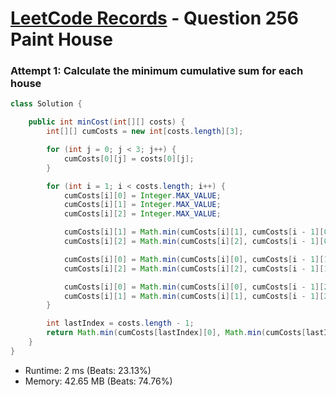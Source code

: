 # [LeetCode Records](../../README.md) - Question 256 Paint House

### Attempt 1: Calculate the minimum cumulative sum for each house
```java
class Solution {

    public int minCost(int[][] costs) {
        int[][] cumCosts = new int[costs.length][3];

        for (int j = 0; j < 3; j++) {
            cumCosts[0][j] = costs[0][j];
        }

        for (int i = 1; i < costs.length; i++) {
            cumCosts[i][0] = Integer.MAX_VALUE;
            cumCosts[i][1] = Integer.MAX_VALUE;
            cumCosts[i][2] = Integer.MAX_VALUE;

            cumCosts[i][1] = Math.min(cumCosts[i][1], cumCosts[i - 1][0] + costs[i][1]);
            cumCosts[i][2] = Math.min(cumCosts[i][2], cumCosts[i - 1][0] + costs[i][2]);

            cumCosts[i][0] = Math.min(cumCosts[i][0], cumCosts[i - 1][1] + costs[i][0]);
            cumCosts[i][2] = Math.min(cumCosts[i][2], cumCosts[i - 1][1] + costs[i][2]);

            cumCosts[i][0] = Math.min(cumCosts[i][0], cumCosts[i - 1][2] + costs[i][0]);
            cumCosts[i][1] = Math.min(cumCosts[i][1], cumCosts[i - 1][2] + costs[i][1]);
        }

        int lastIndex = costs.length - 1;
        return Math.min(cumCosts[lastIndex][0], Math.min(cumCosts[lastIndex][1], cumCosts[lastIndex][2]));
    }
}
```
- Runtime: 2 ms (Beats: 23.13%)
- Memory: 42.65 MB (Beats: 74.76%)

<br>
